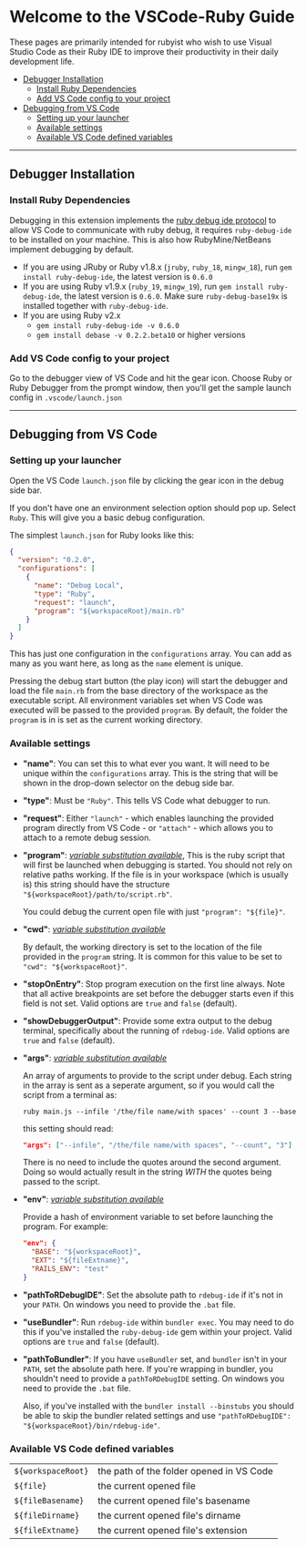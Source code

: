 # Welcome to the VSCode-Ruby Guide
These pages are primarily intended for rubyist who wish to use Visual Studio Code as their Ruby IDE to improve their productivity in their daily development life.

* [Debugger Installation](#debugger-installation)
  * [Install Ruby Dependencies](#install-ruby-dependencies)
  * [Add VS Code config to your project](#add-vs-code-config-to-your-project)
* [Debugging from VS Code](#debugging-from-vs-code)
  * [Setting up your launcher](#setting-up-your-launcher)
  * [Available settings](#available-settings)
  * [Available VS Code defined variables](#available-vs-code-defined-variables)

---

## Debugger Installation
### Install Ruby Dependencies
Debugging in this extension implements the [ruby debug ide protocol](http://debug-commons.rubyforge.org/protocol-spec.html) to allow VS Code to communicate with ruby debug, it requires `ruby-debug-ide` to be installed on your machine. This is also how RubyMine/NetBeans implement debugging by default.

- If you are using JRuby or Ruby v1.8.x (`jruby`, `ruby_18`, `mingw_18`), run `gem install ruby-debug-ide`, the latest version is `0.6.0`
- If you are using Ruby v1.9.x (`ruby_19`, `mingw_19`), run `gem install ruby-debug-ide`, the latest version is `0.6.0`. Make sure `ruby-debug-base19x` is installed together with `ruby-debug-ide`.
- If you are using Ruby v2.x
  * `gem install ruby-debug-ide -v 0.6.0`
  * `gem install debase -v 0.2.2.beta10` or higher versions

### Add VS Code config to your project
Go to the debugger view of VS Code and hit the gear icon. Choose Ruby or Ruby Debugger from the prompt window, then you'll get the sample launch config in `.vscode/launch.json`


---

## Debugging from VS Code

### Setting up your launcher

Open the VS Code `launch.json` file by clicking the gear icon in the debug side bar.

If you don't have one an environment selection option should pop up. Select `Ruby`. This will give you a basic debug configuration.

The simplest `launch.json` for Ruby looks like this:
```json
{
  "version": "0.2.0",
  "configurations": [
    {
      "name": "Debug Local",
      "type": "Ruby",
      "request": "launch",
      "program": "${workspaceRoot}/main.rb"
    }
  ]
}
```

This has just one configuration in the `configurations` array. You can add as many as you want here, as long as the `name` element is unique.

Pressing the debug start button (the play icon) will start the debugger and load the file `main.rb` from the base directory of the workspace as the executable script. All environment variables set when VS Code was executed will be passed to the provided `program`. By default, the folder the `program` is in is set as the current working directory.

### Available settings

* **"name"**: You can set this to what ever you want. It will need to be unique within the `configurations` array. This is the string that will be shown in the drop-down selector on the debug side bar.

* **"type"**: Must be `"Ruby"`. This tells VS Code what debugger to run.

* **"request"**: Either `"launch"` - which enables launching the provided program directly from VS Code - or `"attach"` - which allows you to attach to a remote debug session.

* **"program"**: [*variable substitution available*](#available-vs-code-defined-variables), This is the ruby script that will first be launched when debugging is started. You should not rely on relative paths working. If the file is in your workspace (which is usually is) this string should have the structure `"${workspaceRoot}/path/to/script.rb"`.

  You could debug the current open file with just `"program": "${file}"`.

* **"cwd"**: [*variable substitution available*](#available-vs-code-defined-variables)

  By default, the working directory is set to the location of the file provided in the `program` string. It is common for this value to be set to `"cwd": "${workspaceRoot}"`.

* **"stopOnEntry"**: Stop program execution on the first line always. Note that all active breakpoints are set before the debugger starts even if this field is not set. Valid options are `true` and `false` (default).

* **"showDebuggerOutput"**: Provide some extra output to the debug terminal, specifically about the running of `rdebug-ide`. Valid options are `true` and `false` (default).

* **"args"**: [*variable substitution available*](#available-vs-code-defined-variables)

  An array of arguments to provide to the script under debug. Each string in the array is sent as a seperate argument, so if you would call the script from a terminal as:
  ```
  ruby main.js --infile '/the/file name/with spaces' --count 3 --base
  ```

  this setting should read:
  ```json
  "args": ["--infile", "/the/file name/with spaces", "--count", "3"]
  ```

  There is no need to include the quotes around the second argument. Doing so would actually result in the string *WITH* the quotes being passed to the script.

* **"env"**: [*variable substitution available*](#available-vs-code-defined-variables)

  Provide a hash of environment variable to set before launching the program. For example:
  ```json
  "env": {
    "BASE": "${workspaceRoot}",
    "EXT": "${fileExtname}",
    "RAILS_ENV": "test"
  }
  ```

* **"pathToRDebugIDE"**: Set the absolute path to `rdebug-ide` if it's not in your `PATH`. On windows you need to provide the `.bat` file.

* **"useBundler"**: Run `rdebug-ide` within `bundler exec`. You may need to do this if you've installed the `ruby-debug-ide` gem within your project. Valid options are `true` and `false` (default).

* **"pathToBundler"**: If you have `useBundler` set, and `bundler` isn't in your `PATH`, set the absolute path here. If you're wrapping in bundler, you shouldn't need to provide a `pathToRDebugIDE` setting. On windows you need to provide the `.bat` file.

  Also, if you've installed with the `bundler install --binstubs` you should be able to skip the bundler related settings and use `"pathToRDebugIDE": "${workspaceRoot}/bin/rdebug-ide"`. 


### Available VS Code defined variables

|||
|---|---|
| `${workspaceRoot}` | the path of the folder opened in VS Code |
| `${file}` | the current opened file |
| `${fileBasename}` | the current opened file's basename |
| `${fileDirname}` | the current opened file's dirname |
| `${fileExtname}` | the current opened file's extension |
